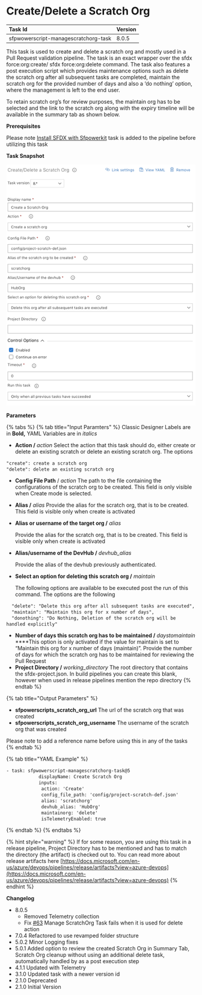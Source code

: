 # Create/Delete a Scratch Org

| Task Id | Version |
| :--- | :--- |
| sfpwowerscript-managescratchorg-task | 8.0.5 |

This task is used to create and delete a scratch org and mostly used in a Pull Request validation pipeline. The task is an exact wrapper over the sfdx force:org:create/ sfdx force:org:delete command. The task also features a post execution script which provides maintenance options such as delete the scratch org after all subsequent tasks are completed, maintain the scratch org for the provided number of days and also a ‘do nothing’ option, where the management is left to the end user.

To retain scratch org’s for review purposes, the maintain org has to be selected and the link to the scratch org along with the expiry timeline will be available in the summary tab as shown below.

**Prerequisites**

Please note [Install SFDX with Sfpowerkit](install-sfdx-cli-with-sfpowerkit.md) task is added to the pipeline before utilizing this task

**Task Snapshot** 

![](../../../.gitbook/assets/create-delete-scratch-org-screenshot.png)

**Parameters**

{% tabs %}
{% tab title="Input Paramters" %}
Classic Designer Labels are in **Bold,**  YAML Variables are in _italics_

* **Action /** _action_  Select the action that this task should do, either create or delete an existing scratch or delete an existing scratch org. The options 

```text
"create": create a scratch org
"delete": delete an existing scratch org
```

* **Config File Path** / _action_ The path to the file containing the configurations of the scratch org to be created. This field is only visible when Create mode is selected. 
* **Alias /** _alias_ Provide the alias for the scratch org, that is to be created. This field is visible only when create is activated 
* **Alias or username of the target org /** _alias_ 

  Provide the alias for the scratch org, that is to be created. This field is visible only when create is activated  

* **Alias/username of the DevHub /** _devhub\_alias_

  Provide the alias of the devhub previously authenticated.  

* **Select an option for deleting this scratch org /** _maintain_

  The following options are available to be executed post the run of this command. The options are the following

```text
  "delete": "Delete this org after all subsequent tasks are executed",
  "maintain": "Maintain this org for x number of days",
  "donothing": "Do Nothing, Deletion of the scratch org will be handled explicitly"
```

* **Number of days this scratch org has to be maintained /** _daystomaintain_ ****This option is only activated if the value for maintain is set to “Maintain this org for x number of days \(maintain\)”. Provide the number of days for which the scratch org has to be maintained for reviewing the Pull Request 
* **Project Directory /** _working\_directory_ The root directory that contains the sfdx-project.json. In build pipelines you can create this blank, however when used in release pipelines mention the repo directory 
{% endtab %}

{% tab title="Output Parameters" %}
* **sfpowerscripts\_scratch\_org\_url** The url of the scratch org that was created
* **sfpowerscripts\_scratch\_org\_username** The username of the scratch org that was created

Please note to add a reference name before using this in any of the tasks
{% endtab %}

{% tab title="YAML Example" %}
```text
- task: sfpwowerscript-managescratchorg-task@5
            displayName: Create Scratch Org
            inputs:
             action: 'Create'
             config_file_path: 'config/project-scratch-def.json'
             alias: 'scratchorg'
             devhub_alias: 'HubOrg'
             maintainorg: 'delete'
             isTelemetryEnabled: true
```
{% endtab %}
{% endtabs %}



{% hint style="warning" %}
If for some reason, you are using this task in a release pipeline,  Project Directory has to be mentioned and has to match the directory \(the artifact\) is checked out to. You can read more about release artifacts here [https://docs.microsoft.com/en-us/azure/devops/pipelines/release/artifacts?view=azure-devops](https://docs.microsoft.com/en-us/azure/devops/pipelines/release/artifacts?view=azure-devops)
{% endhint %}

**Changelog**

* 8.0.5
  * Removed Telemetry collection 
  * Fix [\#63](https://github.com/Accenture/sfpowerscripts/issues/63) Manage ScratchOrg Task fails when it is used for delete action
* 7.0.4 Refactored to use revamped folder structure
* 5.0.2 Minor Logging fixes
* 5.0.1 Added option to review the created Scratch Org in Summary Tab, Scratch Org cleanup without using an additional delete task, automatically handled by as a post execution step
* 4.1.1 Updated with Telemetry
* 3.1.0 Updated task with a newer version id
* 2.1.0 Deprecated
* 2.1.0 Initial Version

